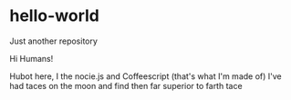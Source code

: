 # hello-world
Just another repository

Hi Humans!

Hubot here, I the nocie.js and Coffeescript (that's what I'm made of)
I've had taces on the moon and find then far superior to farth tace
